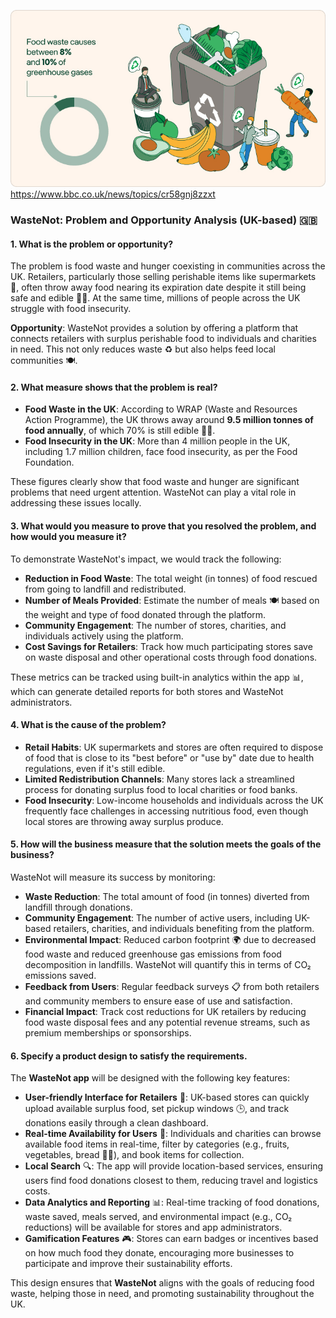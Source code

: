 ![alt text](image-5.png)
https://www.bbc.co.uk/news/topics/cr58gnj8zzxt

### **WasteNot: Problem and Opportunity Analysis (UK-based)** 🇬🇧

#### **1. What is the problem or opportunity?**
The problem is food waste and hunger coexisting in communities across the UK. Retailers, particularly those selling perishable items like supermarkets 🏪, often throw away food nearing its expiration date despite it still being safe and edible 🥑🍞. At the same time, millions of people across the UK struggle with food insecurity. 

**Opportunity**: WasteNot provides a solution by offering a platform that connects retailers with surplus perishable food to individuals and charities in need. This not only reduces waste ♻️ but also helps feed local communities 🍽️. 

#### **2. What measure shows that the problem is real?**
- **Food Waste in the UK**: According to WRAP (Waste and Resources Action Programme), the UK throws away around **9.5 million tonnes of food annually**, of which 70% is still edible 🍅🥬. 
- **Food Insecurity in the UK**: More than 4 million people in the UK, including 1.7 million children, face food insecurity, as per the Food Foundation.

These figures clearly show that food waste and hunger are significant problems that need urgent attention. WasteNot can play a vital role in addressing these issues locally.

#### **3. What would you measure to prove that you resolved the problem, and how would you measure it?**
To demonstrate WasteNot's impact, we would track the following:
- **Reduction in Food Waste**: The total weight (in tonnes) of food rescued from going to landfill and redistributed.
- **Number of Meals Provided**: Estimate the number of meals 🍽️ based on the weight and type of food donated through the platform.
- **Community Engagement**: The number of stores, charities, and individuals actively using the platform.
- **Cost Savings for Retailers**: Track how much participating stores save on waste disposal and other operational costs through food donations.

These metrics can be tracked using built-in analytics within the app 📊, which can generate detailed reports for both stores and WasteNot administrators.

#### **4. What is the cause of the problem?**
- **Retail Habits**: UK supermarkets and stores are often required to dispose of food that is close to its "best before" or "use by" date due to health regulations, even if it's still edible.
- **Limited Redistribution Channels**: Many stores lack a streamlined process for donating surplus food to local charities or food banks.
- **Food Insecurity**: Low-income households and individuals across the UK frequently face challenges in accessing nutritious food, even though local stores are throwing away surplus produce.

#### **5. How will the business measure that the solution meets the goals of the business?**
WasteNot will measure its success by monitoring:
- **Waste Reduction**: The total amount of food (in tonnes) diverted from landfill through donations.
- **Community Engagement**: The number of active users, including UK-based retailers, charities, and individuals benefiting from the platform.
- **Environmental Impact**: Reduced carbon footprint 🌍 due to decreased food waste and reduced greenhouse gas emissions from food decomposition in landfills. WasteNot will quantify this in terms of CO₂ emissions saved.
- **Feedback from Users**: Regular feedback surveys 📋 from both retailers and community members to ensure ease of use and satisfaction.
- **Financial Impact**: Track cost reductions for UK retailers by reducing food waste disposal fees and any potential revenue streams, such as premium memberships or sponsorships.

#### **6. Specify a product design to satisfy the requirements.**
The **WasteNot app** will be designed with the following key features:
- **User-friendly Interface for Retailers** 🛒: UK-based stores can quickly upload available surplus food, set pickup windows 🕒, and track donations easily through a clean dashboard.
- **Real-time Availability for Users** 📲: Individuals and charities can browse available food items in real-time, filter by categories (e.g., fruits, vegetables, bread 🍞🍓), and book items for collection.
- **Local Search** 🔍: The app will provide location-based services, ensuring users find food donations closest to them, reducing travel and logistics costs.
- **Data Analytics and Reporting** 📊: Real-time tracking of food donations, waste saved, meals served, and environmental impact (e.g., CO₂ reductions) will be available for stores and app administrators.
- **Gamification Features** 🎮: Stores can earn badges or incentives based on how much food they donate, encouraging more businesses to participate and improve their sustainability efforts.

This design ensures that **WasteNot** aligns with the goals of reducing food waste, helping those in need, and promoting sustainability throughout the UK.